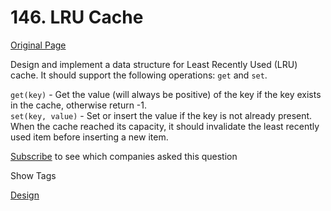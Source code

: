 # 146. LRU Cache

[Original Page](https://leetcode.com/problems/lru-cache/)

Design and implement a data structure for Least Recently Used (LRU) cache. It should support the following operations: `get` and `set`.

`get(key)` - Get the value (will always be positive) of the key if the key exists in the cache, otherwise return -1.  
`set(key, value)` - Set or insert the value if the key is not already present. When the cache reached its capacity, it should invalidate the least recently used item before inserting a new item.

<div>

[Subscribe](/subscribe/) to see which companies asked this question

</div>

<div>

<div id="tags" class="btn btn-xs btn-warning">Show Tags</div>

<span class="hidebutton">[Design](/tag/design/)</span></div>